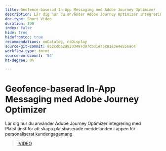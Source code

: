 ```yaml
---
title: Geofence-baserad In-App Messaging med Adobe Journey Optimizer
description: Lär dig hur du använder Adobe Journey Optimizer integrering med Platstjänst för att skapa platsbaserade meddelanden i appen för personaliserat kundengagemang.
doc-type: Short Video
duration: 190
index: false
hide: true
hidefromtoc: true
recommendations: noCatalog, noDisplay
source-git-commit: e52cdba2a9203497d97cbd1e75c81e3e4e556ac4
workflow-type: tm+mt
source-wordcount: '54'
ht-degree: 0%

---
```



# Geofence-baserad In-App Messaging med Adobe Journey Optimizer

Lär dig hur du använder Adobe Journey Optimizer integrering med Platstjänst för att skapa platsbaserade meddelanden i appen för personaliserat kundengagemang.

<!-- 72_S522_3442522_189_geofencebased-inapp-messaging-with-adobe-journey-optimizer -->
>[!VIDEO](https://video.tv.adobe.com/v/3458203/?learn=on&enablevpops=true)
